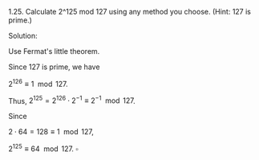 1.25. Calculate 2^125 mod 127 using any method you choose. (Hint: 127 is prime.)

Solution:

Use Fermat's little theorem.

Since 127 is prime, we have

$2^{126}\equiv 1 \mod 127$.

Thus, $2^{125} = 2^{126}\cdot 2^{-1} \equiv 2^{-1} \mod 127$.

Since

$2\cdot 64 = 128 \equiv 1 \mod 127$,

$2^{125} \equiv 64 \mod 127$. $\square$